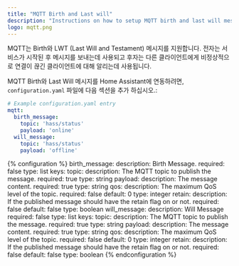 ```yaml
---
title: "MQTT Birth and Last will"
description: "Instructions on how to setup MQTT birth and last will messages within Home Assistant."
logo: mqtt.png
---
```


MQTT는 Birth와 LWT (Last Will and Testament) 메시지를 지원합니다. 전자는 서비스가 시작된 후 메시지를 보내는데 사용되고 후자는 다른 클라이언트에게 비정상적으로 연결이 끊긴 클라이언트에 대해 알리는데 사용됩니다.

MQTT Birth와 Last Will 메시지를 Home Assistant에 연동하려면, `configuration.yaml` 파일에 다음 섹션을 추가 하십시오.:

```yaml
# Example configuration.yaml entry
mqtt:
  birth_message:
    topic: 'hass/status'
    payload: 'online'
  will_message:
    topic: 'hass/status'
    payload: 'offline'
```

{% configuration %}
birth_message:
  description: Birth Message.
  required: false
  type: list
  keys:
    topic:
      description: The MQTT topic to publish the message.
      required: true
      type: string
    payload:
      description: The message content.
      required: true
      type: string
    qos:
      description: The maximum QoS level of the topic.
      required: false
      default: 0
      type: integer
    retain:
      description: If the published message should have the retain flag on or not.
      required: false
      default: false
      type: boolean
will_message:
  description: Will Message
  required: false
  type: list
  keys:
    topic:
      description: The MQTT topic to publish the message.
      required: true
      type: string
    payload:
      description: The message content.
      required: true
      type: string
    qos:
      description: The maximum QoS level of the topic.
      required: false
      default: 0
      type: integer
    retain:
      description: If the published message should have the retain flag on or not.
      required: false
      default: false
      type: boolean
{% endconfiguration %}

